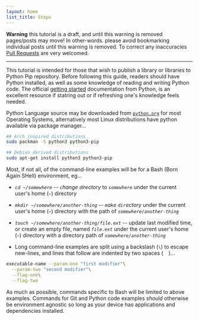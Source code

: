 ```yaml
---
layout: home
list_title: Steps
---
```




**Warning** this tutorial is a draft, and until this warning is removed pages/posts may move! In other-words. please avoid bookmarking individual posts until this warning is removed. To correct any inaccuracies [Pull Requests](https://github.com/development-tutorials/python-first-library) are very welcomed.


___


This tutorial is intended for those that wish to publish a library or libraries to Python Pip repository. Before following this guide, readers should have Python installed, as well as some knowledge of reading and writing Python code. The official [getting started](https://www.python.org/about/gettingstarted/) documentation from Python, is an excellent resource if statring out or if refreshing one's knowledge feels needed.


Python Language source may be downloaded from [`python.org`](https://www.python.org/downloads/) for most Operating Systems, alternatively most Linux distributions have python available via package manager...


```bash
## Arch inspired distributions
sudo packman -S python3 python3-pip

## Debian derived distributions
sudo apt-get install python3 python3-pip
```


Most, if not all, of the command-line examples will be for a Bash (Born Again SHell) environment, eg...


- _`cd ~/somewhere`_ -- _`c`hange `d`irectory_ to _`somewhere`_ under the current user's home (_`~`_) directory

- _`mkdir ~/somewhere/another-thing`_ -- _`m`a`k`e `dir`ectory_ under the current user's home (_`~`_) directory with the path of _`somewhere/another-thing`_

- _`touch ~/somewhere/another-thing/file.ext`_ -- update last modified time, or create an empty file, named _`file.ext`_ under the current user's home (_`~`_) directory with a directory path of _`somewhere/another-thing`_

- Long command-line examples are split using a backslash (`\`) to escape new-lines, and lines that follow are indented by two spaces (`  `)...


```bash
executable-name --param-one "first modifier"\
  --param-two "second modifier"\
  --flag-one\
  --flag-two
```


As much as possible, commands specific to Bash will be limited to above examples. Commands for Git and Python code examples _should_ otherwise be environment agnostic so long as your device has applications and dependencies installed.
